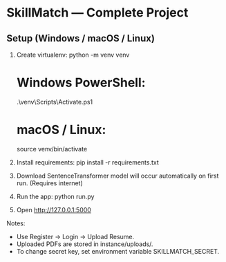 # SkillMatch — Complete Project

## Setup (Windows / macOS / Linux)

1. Create virtualenv:
   python -m venv venv
   # Windows PowerShell:
   .\venv\Scripts\Activate.ps1
   # macOS / Linux:
   source venv/bin/activate

2. Install requirements:
   pip install -r requirements.txt

3. Download SentenceTransformer model will occur automatically on first run.
   (Requires internet)

4. Run the app:
   python run.py

5. Open http://127.0.0.1:5000

Notes:
- Use Register → Login → Upload Resume.
- Uploaded PDFs are stored in instance/uploads/.
- To change secret key, set environment variable SKILLMATCH_SECRET.
